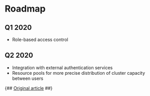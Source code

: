 # Roadmap

## Q1 2020

-   Role-based access control

## Q2 2020

-   Integration with external authentication services
-   Resource pools for more precise distribution of cluster capacity between users

{## [Original article](https://clickhouse.tech/docs/en/roadmap/) ##}
